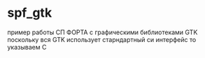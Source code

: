 # spf_gtk
пример работы СП ФОРТА  с графическими библиотеками  GTK
поскольку вся GTK  использует старндартный си интерфейс то  указываем С
